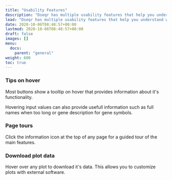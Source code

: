 ```yaml
---
title: "Usability Features"
description: "Dseqr has multiple usability features that help you understand what buttons and inputs do."
lead: "Dseqr has multiple usability features that help you understand what buttons and inputs do."
date: 2020-10-06T08:48:57+00:00
lastmod: 2020-10-06T08:48:57+00:00
draft: false
images: []
menu:
  docs:
    parent: "general"
weight: 600
toc: true
---
```


### Tips on hover

Most buttons show a tooltip on hover that provides information about it's functionality. 

Hovering input values can also provide usefull information such as full names
when too long or gene description for gene symbols.


### Page tours

Click the information icon at the top of any page for a guided tour of the main features.


### Download plot data

Hover over any plot to download it's data. This allows you to customize plots with external software.


